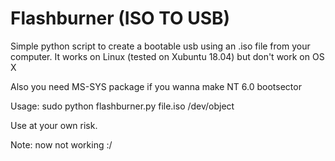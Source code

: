 # Flashburner (ISO TO USB)

Simple python script to create a bootable usb using an .iso file from your computer. It works on Linux (tested on Xubuntu 18.04) but don't work on OS X

Also you need MS-SYS package if you wanna make NT 6.0 bootsector

Usage: sudo python flashburner.py file.iso /dev/object

Use at your own risk.

Note: now not working :/

